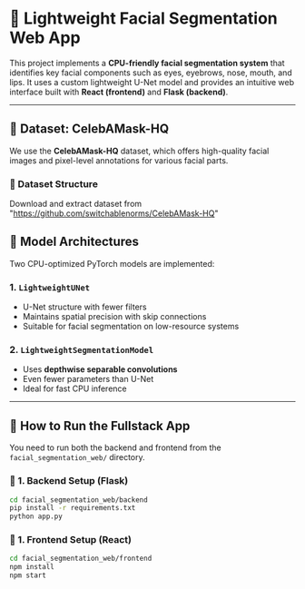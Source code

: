 # 🎯 Lightweight Facial Segmentation Web App

This project implements a **CPU-friendly facial segmentation system** that identifies key facial components such as eyes, eyebrows, nose, mouth, and lips. It uses a custom lightweight U-Net model and provides an intuitive web interface built with **React (frontend)** and **Flask (backend)**.

---

## 📂 Dataset: CelebAMask-HQ

We use the **CelebAMask-HQ** dataset, which offers high-quality facial images and pixel-level annotations for various facial parts.

### 🔹 Dataset Structure

Download and extract dataset from "https://github.com/switchablenorms/CelebAMask-HQ"

## 🧠 Model Architectures

Two CPU-optimized PyTorch models are implemented:

### 1. `LightweightUNet`

- U-Net structure with fewer filters
- Maintains spatial precision with skip connections
- Suitable for facial segmentation on low-resource systems

### 2. `LightweightSegmentationModel`

- Uses **depthwise separable convolutions**
- Even fewer parameters than U-Net
- Ideal for fast CPU inference

---
## 🚀 How to Run the Fullstack App

You need to run both the backend and frontend from the `facial_segmentation_web/` directory.

### 🔧 1. Backend Setup (Flask)

```bash
cd facial_segmentation_web/backend
pip install -r requirements.txt
python app.py


```

### 🔧 1. Frontend Setup (React)

```bash
cd facial_segmentation_web/frontend
npm install
npm start
```


